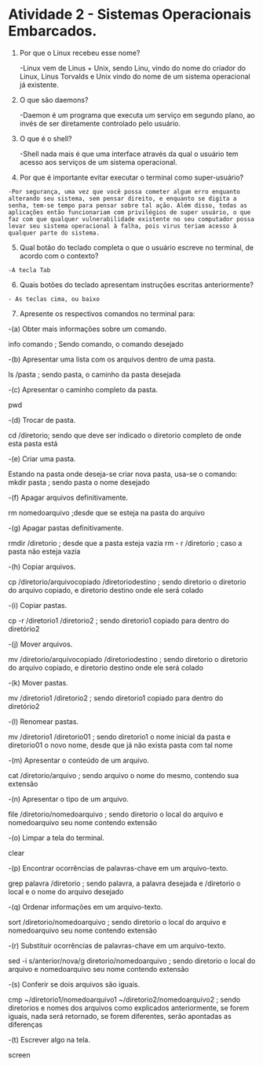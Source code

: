   # Atividade 2 - Sistemas Operacionais Embarcados.


   1. Por que o Linux recebeu esse nome?
   
       -Linux vem de Linus + Unix, sendo Linu, vindo do nome do criador do Linux, Linus Torvalds e Unix vindo do nome de um sistema operacional já existente.

   2. O que são daemons?
   
       -Daemon é um programa que executa um serviço em segundo plano, ao invés de ser diretamente controlado pelo usuário.

   3. O que é o shell?
   
        -Shell nada mais é que uma interface através da qual o usuário tem acesso aos serviços de um sistema operacional.

   4. Por que é importante evitar executar o terminal como super-usuário?
   
    -Por segurança, uma vez que você possa cometer algum erro enquanto alterando seu sistema, sem pensar direito, e enquanto se digita a senha, tem-se tempo para pensar sobre tal ação. Além disso, todas as aplicações então funcionariam com privilégios de super usuário, o que faz com que qualquer vulnerabilidade existente no seu computador possa levar seu sistema operacional à falha, pois virus teriam acesso à qualquer parte do sistema.

   5. Qual botão do teclado completa o que o usuário escreve no terminal, de acordo com o contexto?
   
    -A tecla Tab

   6. Quais botões do teclado apresentam instruções escritas anteriormente?
   
    - As teclas cima, ou baixo
   

   7. Apresente os respectivos comandos no terminal para: 
   
   -(a) Obter mais informações sobre um comando. 

info comando ; Sendo comando, o comando desejado
    
   -(b) Apresentar uma lista com os arquivos dentro de uma pasta. 
  
  ls /pasta   ; sendo pasta, o caminho da pasta desejada
    
   -(c) Apresentar o caminho completo da pasta. 
 
 pwd
    
   -(d) Trocar de pasta. 
  
  cd /diretorio; sendo que deve ser indicado o diretorio completo de onde esta pasta está
   
   -(e) Criar uma pasta. 
 
 Estando na pasta onde deseja-se criar nova pasta, usa-se o comando: mkdir pasta ; sendo pasta o nome desejado
   
   -(f) Apagar arquivos definitivamente. 
  
  rm nomedoarquivo ;desde que se esteja na pasta do arquivo
   
   -(g) Apagar pastas definitivamente. 
  
  rmdir /diretorio ; desde que a pasta esteja vazia
   rm - r /diretorio ; caso a pasta não esteja vazia
   
   -(h) Copiar arquivos. 

cp /diretorio/arquivocopiado /diretoriodestino ; sendo diretorio o diretorio do arquivo copiado, e diretorio destino onde ele será colado
   
   -(i) Copiar pastas. 
 
 cp -r /diretorio1 /diretorio2 ; sendo diretorio1 copiado para dentro do diretório2
   
   -(j) Mover arquivos. 
  
  mv /diretorio/arquivocopiado /diretoriodestino ; sendo diretorio o diretorio do arquivo copiado, e diretorio destino onde ele será colado
   
   -(k) Mover pastas. 
  
  mv /diretorio1 /diretorio2 ; sendo diretorio1 copiado para dentro do diretório2
   
   -(l) Renomear pastas. 

mv /diretorio1 /diretorio01 ; sendo diretorio1 o nome inicial da pasta e diretorio01 o novo nome, desde que já não exista pasta com tal nome
   
   -(m) Apresentar o conteúdo de um arquivo. 
  
  cat /diretorio/arquivo ; sendo arquivo o nome do mesmo, contendo sua extensão
   
   -(n) Apresentar o tipo de um arquivo. 
    
   file /diretorio/nomedoarquivo  ; sendo diretorio o local do arquivo e nomedoarquivo seu nome contendo extensão
   
   -(o) Limpar a tela do terminal. 
   
   clear
   
   -(p) Encontrar ocorrências de palavras-chave em um arquivo-texto. 

grep palavra /diretorio ; sendo palavra, a palavra desejada e /diretorio o local e o nome do arquivo desejado 
   
   -(q) Ordenar informações em um arquivo-texto. 
  
  sort /diretorio/nomedoarquivo  ; sendo diretorio o local do arquivo e nomedoarquivo seu nome contendo extensão
   
   -(r) Substituir ocorrências de palavras-chave em um arquivo-texto. 
  
  sed -i s/anterior/nova/g diretorio/nomedoarquivo ; sendo diretorio o local do arquivo e nomedoarquivo seu nome contendo extensão
   
   -(s) Conferir se dois arquivos são iguais. 
  
  cmp ~/diretorio1/nomedoarquivo1 ~/diretorio2/nomedoarquivo2 ; sendo diretorios e nomes dos arquivos como explicados anteriormente, se forem iguais, nada será retornado, se forem diferentes, serão apontadas as diferenças
   
   -(t) Escrever algo na tela.
   
   screen
